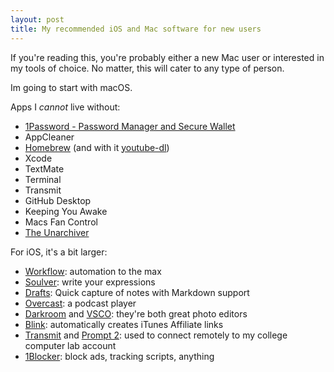 ```yaml
---
layout: post
title: My recommended iOS and Mac software for new users
---
```


If you're reading this, you're probably either a new Mac user or interested in my tools of choice. No matter, this will cater to any type of person.

Im going to start with macOS.

Apps I *cannot* live without:

* [1Password - Password Manager and Secure Wallet](https://geo.itunes.apple.com/us/app/1password-password-manager/id443987910?mt=12&uo=4&at=1010lbam)
* AppCleaner
* [Homebrew](http://brew.sh/) (and with it [youtube-dl](https://rg3.github.io/youtube-dl/))
* Xcode
* TextMate
* Terminal
* Transmit
* GitHub Desktop
* Keeping You Awake
* Macs Fan Control
* [The Unarchiver](https://geo.itunes.apple.com/us/app/the-unarchiver/id425424353?mt=12&uo=4&at=1010lbam) 

For iOS, it's a bit larger:

* [Workflow](https://geo.itunes.apple.com/us/app/workflow-powerful-automation/id915249334?mt=8&uo=4&at=1010lbam): automation to the max
* [Soulver](https://geo.itunes.apple.com/us/app/soulver-notepad-calculator/id348142037?mt=8&uo=4&at=1010lbam): write your expressions
* [Drafts](https://geo.itunes.apple.com/us/app/drafts-quickly-capture-notes/id905337691?mt=8&uo=4&at=1010lbam): Quick capture of notes with Markdown support
* [Overcast](https://geo.itunes.apple.com/us/app/overcast-podcast-player/id888422857?mt=8&uo=4&at=1010lbam): a podcast player
* [Darkroom](https://geo.itunes.apple.com/us/app/darkroom-photo-editor/id953286746?mt=8&uo=4&at=1010lbam) and [VSCO](https://geo.itunes.apple.com/us/app/vsco/id588013838?mt=8&uo=4&at=1010lbam): they're both great photo editors 
* [Blink](https://geo.itunes.apple.com/us/app/blink-better-affiliate-links/id946766863?mt=8&uo=4&at=1010lbam): automatically creates iTunes Affiliate links
* [Transmit](https://geo.itunes.apple.com/us/app/transmit/id917432930?mt=8&uo=4&at=1010lbam) and [Prompt 2](https://geo.itunes.apple.com/us/app/prompt-2/id917437289?mt=8&uo=4&at=1010lbam): used to connect remotely to my college computer lab account
* [1Blocker](https://geo.itunes.apple.com/us/app/1blocker-block-ads-tracking/id1025729002?mt=8&uo=4&at=1010lbam): block ads, tracking scripts, anything

